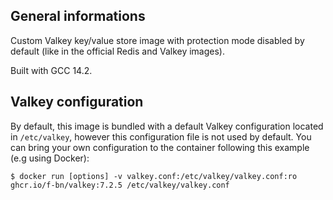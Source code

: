 ## General informations

Custom Valkey key/value store image with protection mode disabled by default (like in the official Redis and Valkey images).

Built with GCC 14.2.

## Valkey configuration

By default, this image is bundled with a default Valkey configuration located in `/etc/valkey`, however this configuration file is not used by default. You can bring your own configuration to the container following this example (e.g using Docker):

```shell
$ docker run [options] -v valkey.conf:/etc/valkey/valkey.conf:ro ghcr.io/f-bn/valkey:7.2.5 /etc/valkey/valkey.conf
```
